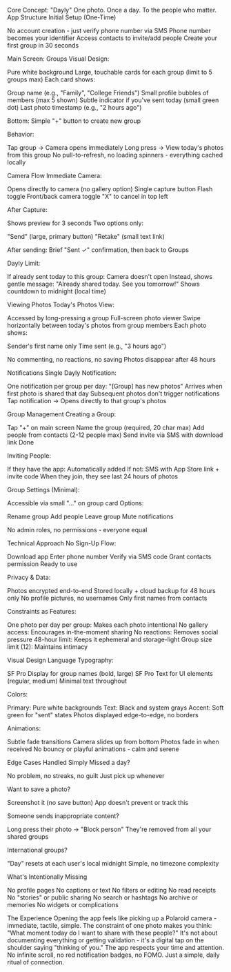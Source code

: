 Core Concept: "Dayly"
One photo. Once a day. To the people who matter.
App Structure
Initial Setup (One-Time)

No account creation - just verify phone number via SMS
Phone number becomes your identifier
Access contacts to invite/add people
Create your first group in 30 seconds

Main Screen: Groups
Visual Design:

Pure white background
Large, touchable cards for each group (limit to 5 groups max)
Each card shows:

Group name (e.g., "Family", "College Friends")
Small profile bubbles of members (max 5 shown)
Subtle indicator if you've sent today (small green dot)
Last photo timestamp (e.g., "2 hours ago")


Bottom: Simple "+" button to create new group

Behavior:

Tap group → Camera opens immediately
Long press → View today's photos from this group
No pull-to-refresh, no loading spinners - everything cached locally

Camera Flow
Immediate Camera:

Opens directly to camera (no gallery option)
Single capture button
Flash toggle
Front/back camera toggle
"X" to cancel in top left

After Capture:

Shows preview for 3 seconds
Two options only:

"Send" (large, primary button)
"Retake" (small text link)


After sending: Brief "Sent ✓" confirmation, then back to Groups

Dayly Limit:

If already sent today to this group: Camera doesn't open
Instead, shows gentle message: "Already shared today. See you tomorrow!"
Shows countdown to midnight (local time)

Viewing Photos
Today's Photos View:

Accessed by long-pressing a group
Full-screen photo viewer
Swipe horizontally between today's photos from group members
Each photo shows:

Sender's first name only
Time sent (e.g., "3 hours ago")


No commenting, no reactions, no saving
Photos disappear after 48 hours

Notifications
Single Dayly Notification:

One notification per group per day: "[Group] has new photos"
Arrives when first photo is shared that day
Subsequent photos don't trigger notifications
Tap notification → Opens directly to that group's photos

Group Management
Creating a Group:

Tap "+" on main screen
Name the group (required, 20 char max)
Add people from contacts (2-12 people max)
Send invite via SMS with download link
Done

Inviting People:

If they have the app: Automatically added
If not: SMS with App Store link + invite code
When they join, they see last 24 hours of photos

Group Settings (Minimal):

Accessible via small "..." on group card
Options:

Rename group
Add people
Leave group
Mute notifications


No admin roles, no permissions - everyone equal

Technical Approach
No Sign-Up Flow:

Download app
Enter phone number
Verify via SMS code
Grant contacts permission
Ready to use

Privacy & Data:

Photos encrypted end-to-end
Stored locally + cloud backup for 48 hours only
No profile pictures, no usernames
Only first names from contacts

Constraints as Features:

One photo per day per group: Makes each photo intentional
No gallery access: Encourages in-the-moment sharing
No reactions: Removes social pressure
48-hour limit: Keeps it ephemeral and storage-light
Group size limit (12): Maintains intimacy

Visual Design Language
Typography:

SF Pro Display for group names (bold, large)
SF Pro Text for UI elements (regular, medium)
Minimal text throughout

Colors:

Primary: Pure white backgrounds
Text: Black and system grays
Accent: Soft green for "sent" states
Photos displayed edge-to-edge, no borders

Animations:

Subtle fade transitions
Camera slides up from bottom
Photos fade in when received
No bouncy or playful animations - calm and serene

Edge Cases Handled Simply
Missed a day?

No problem, no streaks, no guilt
Just pick up whenever

Want to save a photo?

Screenshot it (no save button)
App doesn't prevent or track this

Someone sends inappropriate content?

Long press their photo → "Block person"
They're removed from all your shared groups

International groups?

"Day" resets at each user's local midnight
Simple, no timezone complexity

What's Intentionally Missing

No profile pages
No captions or text
No filters or editing
No read receipts
No "stories" or public sharing
No search or hashtags
No archive or memories
No widgets or complications

The Experience
Opening the app feels like picking up a Polaroid camera - immediate, tactile, simple. The constraint of one photo makes you think: "What moment today do I want to share with these people?" It's not about documenting everything or getting validation - it's a digital tap on the shoulder saying "thinking of you."
The app respects your time and attention. No infinite scroll, no red notification badges, no FOMO. Just a simple, daily ritual of connection.